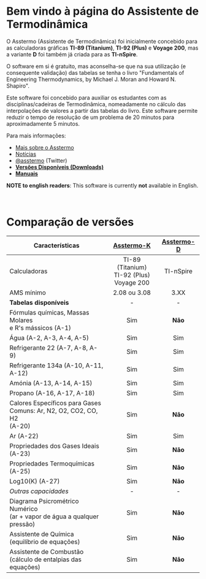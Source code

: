 <h1>Bem vindo à página do Assistente de Termodinâmica</h1>

O Asstermo (Assistente de Termodinâmica) foi inicialmente concebido para as calculadoras gráficas **TI-89 (Titanium)**, **TI-92 (Plus)** e **Voyage 200**, mas a variante **D** foi também já criada para as **TI-nSpire**.

O software em si é gratuito,  mas aconselha-se que na sua utilização (e consequente validação) das tabelas se tenha o livro "Fundamentals of Engineering Thermodynamics, by Michael J. Moran and Howard N. Shapiro".

Este software foi concebido para auxiliar os estudantes com as disciplinas/cadeiras de Termodinâmica, nomeadamente no cálculo das interpolações de valores a partir das tabelas do livro. Este software permite reduzir o tempo de resolução de um problema de 20 minutos para aproximadamente 5 minutos.

Para mais informações:
  * [Mais sobre o Asstermo](SobreAsstermo.md)
  * [Notícias](Noticias.md)
  * [@asstermo](https://twitter.com/asstermo) (Twitter)
  * **[Versões Disponíveis (Downloads)](Downloads.md)**
  * **[Manuais](Manuais.md)**

**NOTE to english readers**: This software is currently **not** available in English.

<br />
<h1>Comparação de versões</h1>

| **Características** | [Asstermo-K](Downloads.md) | [Asstermo-D](Downloads.md) |
| --- |:---:|:---:|
| Calculadoras | TI-89 (Titanium) <br> TI-92 (Plus) <br> Voyage 200 | TI-nSpire |
| AMS mínimo | 2.08 ou 3.08 | 3.XX |
| **Tabelas disponíveis** | - | - |
| Fórmulas químicas, Massas Molares <br> e R's mássicos (A-1) | Sim | **Não** |
| Água (A-2, A-3, A-4, A-5) | Sim | Sim |
| Refrigerante 22 (A-7, A-8, A-9) | Sim | Sim |
| Refrigerante 134a (A-10, A-11, A-12) | Sim | Sim |
| Amónia (A-13, A-14, A-15) | Sim | Sim |
| Propano (A-16, A-17, A-18) | Sim | Sim |
| Calores Específicos para Gases <br> Comuns: Ar, N2, O2, CO2, CO, H2 <br> (A-20) | Sim | **Não** |
| Ar (A-22) | Sim | Sim |
| Propriedades dos Gases Ideais (A-23) | Sim | **Não** |
| Propriedades Termoquímicas (A-25) | Sim | **Não** |
| Log10(K) (A-27) | Sim | **Não** |
| *Outras capacidades* | - | - |
| Diagrama Psicrométrico Numérico <br> (ar + vapor de água a qualquer <br> pressão) | Sim | **Não** |
| Assistente de Química <br> (equilíbrio de equações) | Sim | **Não** |
| Assistente de Combustão <br> (cálculo de entalpias das equações) | Sim | **Não** |
